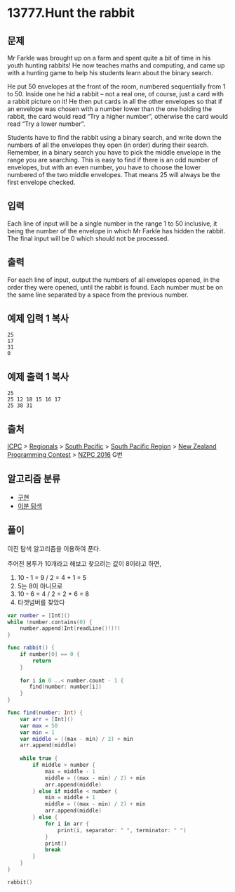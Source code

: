 # 13777.Hunt the rabbit

## 문제

Mr Farkle was brought up on a farm and spent quite a bit of time in his youth hunting rabbits! He now teaches maths and computing, and came up with a hunting game to help his students learn about the binary search.

He put 50 envelopes at the front of the room, numbered sequentially from 1 to 50. Inside one he hid a rabbit – not a real one, of course, just a card with a rabbit picture on it! He then put cards in all the other envelopes so that if an envelope was chosen with a number lower than the one holding the rabbit, the card would read “Try a higher number”, otherwise the card would read “Try a lower number”.

Students have to find the rabbit using a binary search, and write down the numbers of all the envelopes they open (in order) during their search. Remember, in a binary search you have to pick the middle envelope in the range you are searching. This is easy to find if there is an odd number of envelopes, but with an even number, you have to choose the lower numbered of the two middle envelopes. That means 25 will always be the first envelope checked.

## 입력

Each line of input will be a single number in the range 1 to 50 inclusive, it being the number of the envelope in which Mr Farkle has hidden the rabbit. The final input will be 0 which should not be processed.

## 출력

For each line of input, output the numbers of all envelopes opened, in the order they were opened, until the rabbit is found. Each number must be on the same line separated by a space from the previous number.

## 예제 입력 1 복사

```
25
17
31
0
```

## 예제 출력 1 복사

```
25
25 12 18 15 16 17
25 38 31
```

## 출처

[ICPC](https://www.acmicpc.net/category/1) > [Regionals](https://www.acmicpc.net/category/7) > [South Pacific](https://www.acmicpc.net/category/92) > [South Pacific Region](https://www.acmicpc.net/category/104) > [New Zealand Programming Contest](https://www.acmicpc.net/category/93) > [NZPC 2016](https://www.acmicpc.net/category/detail/1562) G번

## 알고리즘 분류

- [구현](https://www.acmicpc.net/problem/tag/102)
- [이분 탐색](https://www.acmicpc.net/problem/tag/12)

## 풀이

이진 탐색 알고리즘을 이용하여 푼다.

주어진 봉투가 10개라고 해보고 찾으려는 값이 8이라고 하면,

1. 10 - 1 = 9 / 2 = 4 + 1 = 5
2. 5는 8이 아니므로
3. 10 - 6 = 4 / 2 = 2 + 6 = 8
4. 타겟넘버를 찾았다

```swift
var number = [Int]()
while !number.contains(0) {
    number.append(Int(readLine()!)!)
}

func rabbit() {
    if number[0] == 0 {
        return
    }
    
    for i in 0 ..< number.count - 1 {
       find(number: number[i])
    }
}

func find(number: Int) {
    var arr = [Int]()
    var max = 50
    var min = 1
    var middle = ((max - min) / 2) + min
    arr.append(middle)
    
    while true {
        if middle > number {
            max = middle - 1
            middle = ((max - min) / 2) + min
            arr.append(middle)
        } else if middle < number {
            min = middle + 1
            middle = ((max - min) / 2) + min
            arr.append(middle)
        } else {
            for i in arr {
                print(i, separator: " ", terminator: " ")
            }
            print()
            break
        }
    }
}

rabbit()
```




